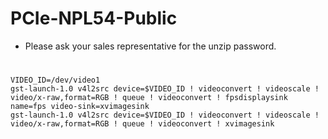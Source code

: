 # PCIe-NPL54-Public
- Please ask your sales representative for the unzip password.


# 
```
VIDEO_ID=/dev/video1
gst-launch-1.0 v4l2src device=$VIDEO_ID ! videoconvert ! videoscale ! video/x-raw,format=RGB ! queue ! videoconvert ! fpsdisplaysink name=fps video-sink=xvimagesink
gst-launch-1.0 v4l2src device=$VIDEO_ID ! videoconvert ! videoscale ! video/x-raw,format=RGB ! queue ! videoconvert ! xvimagesink
```

